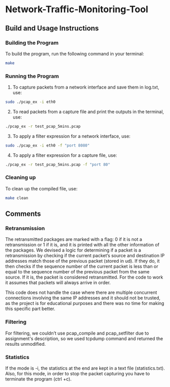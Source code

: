 # Network-Traffic-Monitoring-Tool

## Build and Usage Instructions

### Building the Program

To build the program, run the following command in your terminal:

```bash
make
```

### Running the Program

1. To capture packets from a network interface and save them in log.txt, use:
```bash
sudo ./pcap_ex -i eth0
```
2. To read packets from a capture file and print the outputs in the terminal, use:
```bash
./pcap_ex -r test_pcap_5mins.pcap

```
3. To apply a filter expression for a network interface, use:
```bash
sudo ./pcap_ex -i eth0 -f "port 8080"
```
4. To apply a filter expression for a capture file, use:
```bash
./pcap_ex -r test_pcap_5mins.pcap -f "port 80"
```

### Cleaning up
To clean up the compiled file, use:
```bash
make clean
```

## Comments

### Retransmission
The retransmitted packages are marked with a flag: 0 if it is not a retransmission or 1 if it is, and it is printed with all the other information of the packages. We devised a logic for determining if a packet is a retransmission by checking if the current packet’s source and destination IP addresses match those of the previous packet (stored in ud). If they do, it then checks if the sequence number of the current packet is less than or equal to the sequence number of the previous packet from the same source. If it is, the packet is considered retransmitted. For the code to work it assumes that packets will always arrive in order.

This code does not handle the case where there are multiple concurrent connections involving the same IP addresses and it should not be trusted, as the project is for educational purposes and there was no time for making this specific part better.

### Filtering
For filtering, we couldn’t use pcap_compile and pcap_setfilter due to assignment's description, so we used tcpdump command and returned the results unmodified.

### Statistics
If the mode is -i, the statistics at the end are kept in a text file (statistics.txt). Also, for this mode, in order to stop the packet capturing you have to terminate the program (ctrl +c).

